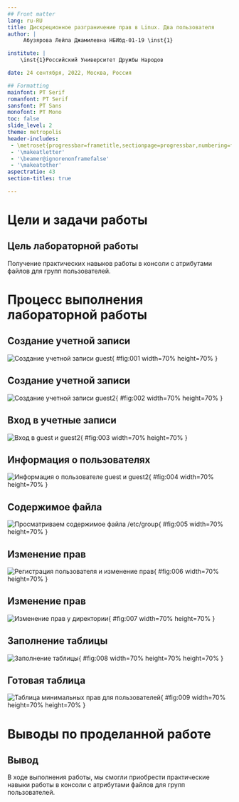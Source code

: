 ```yaml
---
## Front matter
lang: ru-RU
title: Дискреционное разграничение прав в Linux. Два пользователя
author: |
	 Абузярова Лейла Джамилевна	НБИбд-01-19 \inst{1}

institute: |
	\inst{1}Российский Университет Дружбы Народов

date: 24 сентября, 2022, Москва, Россия

## Formatting
mainfont: PT Serif
romanfont: PT Serif
sansfont: PT Sans
monofont: PT Mono
toc: false
slide_level: 2
theme: metropolis
header-includes: 
 - \metroset{progressbar=frametitle,sectionpage=progressbar,numbering=fraction}
 - '\makeatletter'
 - '\beamer@ignorenonframefalse'
 - '\makeatother'
aspectratio: 43
section-titles: true

---
```


# Цели и задачи работы

## Цель лабораторной работы

Получение практических навыков работы в консоли с атрибутами файлов для групп пользователей.

# Процесс выполнения лабораторной работы

## Создание учетной записи 

![Создание учетной записи guest](image/01.png){ #fig:001 width=70% height=70% }

## Создание учетной записи

![Создание учетной записи guest2](image/02.png){ #fig:002 width=70% height=70% }

## Вход в учетные записи

![Вход в guest и guest2](image/03.png){ #fig:003 width=70% height=70% }

## Информация о пользователях

![Информация о пользователе guest и guest2](image/04.png){ #fig:004 width=70% height=70% }

## Содержимое файла 

![Просматриваем содержимое файла /etc/group](image/05.png){ #fig:005 width=70% height=70% }

## Изменение прав 

![Регистрация пользователя и изменение прав](image/06.png){ #fig:006 width=70% height=70% }

## Изменение прав

![Изменение прав у директории](image/07.png){ #fig:007 width=70% height=70% }

## Заполнение таблицы

![Заполнение таблицы](image/08.png){ #fig:008 width=70% height=70% height=70% }

## Готовая таблица

![Таблица минимальных прав для пользователей](image/09.png){ #fig:009 width=70% height=70% height=70% }

# Выводы по проделанной работе

## Вывод

В ходе выполнения работы, мы смогли приобрести практические навыки работы в консоли с атрибутами файлов для групп пользователей.
